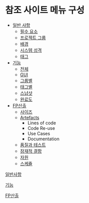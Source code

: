 # 참조 사이트 메뉴 구성

- [일반 사항](%E1%84%8E%E1%85%A1%E1%86%B7%E1%84%8C%E1%85%A9%20%E1%84%89%E1%85%A1%E1%84%8B%E1%85%B5%E1%84%90%E1%85%B3%20%E1%84%86%E1%85%A6%E1%84%82%E1%85%B2%20%E1%84%80%E1%85%AE%E1%84%89%E1%85%A5%E1%86%BC%201b9658fdf6aa48b2867297437b86174c/%E1%84%8B%E1%85%B5%E1%86%AF%E1%84%87%E1%85%A1%E1%86%AB%E1%84%89%E1%85%A1%E1%84%92%E1%85%A1%E1%86%BC%2093738b114ef74117a01678a4d2602347.md)
    - [필수 요소](%E1%84%8E%E1%85%A1%E1%86%B7%E1%84%8C%E1%85%A9%20%E1%84%89%E1%85%A1%E1%84%8B%E1%85%B5%E1%84%90%E1%85%B3%20%E1%84%86%E1%85%A6%E1%84%82%E1%85%B2%20%E1%84%80%E1%85%AE%E1%84%89%E1%85%A5%E1%86%BC%201b9658fdf6aa48b2867297437b86174c/%E1%84%8B%E1%85%B5%E1%86%AF%E1%84%87%E1%85%A1%E1%86%AB%E1%84%89%E1%85%A1%E1%84%92%E1%85%A1%E1%86%BC%2093738b114ef74117a01678a4d2602347/%E1%84%91%E1%85%B5%E1%86%AF%E1%84%89%E1%85%AE%20%E1%84%8B%E1%85%AD%E1%84%89%E1%85%A9%209455fa534ded46a4b912cf7e558bede2.md)
    - [프로젝트 그룹](%E1%84%8E%E1%85%A1%E1%86%B7%E1%84%8C%E1%85%A9%20%E1%84%89%E1%85%A1%E1%84%8B%E1%85%B5%E1%84%90%E1%85%B3%20%E1%84%86%E1%85%A6%E1%84%82%E1%85%B2%20%E1%84%80%E1%85%AE%E1%84%89%E1%85%A5%E1%86%BC%201b9658fdf6aa48b2867297437b86174c/%E1%84%8B%E1%85%B5%E1%86%AF%E1%84%87%E1%85%A1%E1%86%AB%E1%84%89%E1%85%A1%E1%84%92%E1%85%A1%E1%86%BC%2093738b114ef74117a01678a4d2602347/%E1%84%91%E1%85%B3%E1%84%85%E1%85%A9%E1%84%8C%E1%85%A6%E1%86%A8%E1%84%90%E1%85%B3%20%E1%84%80%E1%85%B3%E1%84%85%E1%85%AE%E1%86%B8%20ef62376a54224c59baf1a6faf5f421c4.md)
    - [배경](%E1%84%8E%E1%85%A1%E1%86%B7%E1%84%8C%E1%85%A9%20%E1%84%89%E1%85%A1%E1%84%8B%E1%85%B5%E1%84%90%E1%85%B3%20%E1%84%86%E1%85%A6%E1%84%82%E1%85%B2%20%E1%84%80%E1%85%AE%E1%84%89%E1%85%A5%E1%86%BC%201b9658fdf6aa48b2867297437b86174c/%E1%84%8B%E1%85%B5%E1%86%AF%E1%84%87%E1%85%A1%E1%86%AB%E1%84%89%E1%85%A1%E1%84%92%E1%85%A1%E1%86%BC%2093738b114ef74117a01678a4d2602347/%E1%84%87%E1%85%A2%E1%84%80%E1%85%A7%E1%86%BC%20c1b6b3a9b44e4555a40719efe4750724.md)
    - [시스템 성격](%E1%84%8E%E1%85%A1%E1%86%B7%E1%84%8C%E1%85%A9%20%E1%84%89%E1%85%A1%E1%84%8B%E1%85%B5%E1%84%90%E1%85%B3%20%E1%84%86%E1%85%A6%E1%84%82%E1%85%B2%20%E1%84%80%E1%85%AE%E1%84%89%E1%85%A5%E1%86%BC%201b9658fdf6aa48b2867297437b86174c/%E1%84%8B%E1%85%B5%E1%86%AF%E1%84%87%E1%85%A1%E1%86%AB%E1%84%89%E1%85%A1%E1%84%92%E1%85%A1%E1%86%BC%2093738b114ef74117a01678a4d2602347/%E1%84%89%E1%85%B5%E1%84%89%E1%85%B3%E1%84%90%E1%85%A6%E1%86%B7%20%E1%84%89%E1%85%A5%E1%86%BC%E1%84%80%E1%85%A7%E1%86%A8%20fd1015062a5b417fa89089aef95ed1c2.md)
    - [태그](%E1%84%8E%E1%85%A1%E1%86%B7%E1%84%8C%E1%85%A9%20%E1%84%89%E1%85%A1%E1%84%8B%E1%85%B5%E1%84%90%E1%85%B3%20%E1%84%86%E1%85%A6%E1%84%82%E1%85%B2%20%E1%84%80%E1%85%AE%E1%84%89%E1%85%A5%E1%86%BC%201b9658fdf6aa48b2867297437b86174c/%E1%84%8B%E1%85%B5%E1%86%AF%E1%84%87%E1%85%A1%E1%86%AB%E1%84%89%E1%85%A1%E1%84%92%E1%85%A1%E1%86%BC%2093738b114ef74117a01678a4d2602347/%E1%84%90%E1%85%A2%E1%84%80%E1%85%B3%208ee1cf6fd3394c76a5d0e48e9266e703.md)
- [기능](%E1%84%8E%E1%85%A1%E1%86%B7%E1%84%8C%E1%85%A9%20%E1%84%89%E1%85%A1%E1%84%8B%E1%85%B5%E1%84%90%E1%85%B3%20%E1%84%86%E1%85%A6%E1%84%82%E1%85%B2%20%E1%84%80%E1%85%AE%E1%84%89%E1%85%A5%E1%86%BC%201b9658fdf6aa48b2867297437b86174c/%E1%84%80%E1%85%B5%E1%84%82%E1%85%B3%E1%86%BC%2009666e99c46c4e73b13579adc09e3c28.md)
    - [전체](%E1%84%8E%E1%85%A1%E1%86%B7%E1%84%8C%E1%85%A9%20%E1%84%89%E1%85%A1%E1%84%8B%E1%85%B5%E1%84%90%E1%85%B3%20%E1%84%86%E1%85%A6%E1%84%82%E1%85%B2%20%E1%84%80%E1%85%AE%E1%84%89%E1%85%A5%E1%86%BC%201b9658fdf6aa48b2867297437b86174c/%E1%84%80%E1%85%B5%E1%84%82%E1%85%B3%E1%86%BC%2009666e99c46c4e73b13579adc09e3c28/%E1%84%8C%E1%85%A5%E1%86%AB%E1%84%8E%E1%85%A6%2082787c55dd72405ca1beb17bb3410d4e.md)
    - [GUI](%E1%84%8E%E1%85%A1%E1%86%B7%E1%84%8C%E1%85%A9%20%E1%84%89%E1%85%A1%E1%84%8B%E1%85%B5%E1%84%90%E1%85%B3%20%E1%84%86%E1%85%A6%E1%84%82%E1%85%B2%20%E1%84%80%E1%85%AE%E1%84%89%E1%85%A5%E1%86%BC%201b9658fdf6aa48b2867297437b86174c/%E1%84%80%E1%85%B5%E1%84%82%E1%85%B3%E1%86%BC%2009666e99c46c4e73b13579adc09e3c28/GUI%2008dd50e489dc40d2a8dc75737295d788.md)
    - [그룹별](%E1%84%8E%E1%85%A1%E1%86%B7%E1%84%8C%E1%85%A9%20%E1%84%89%E1%85%A1%E1%84%8B%E1%85%B5%E1%84%90%E1%85%B3%20%E1%84%86%E1%85%A6%E1%84%82%E1%85%B2%20%E1%84%80%E1%85%AE%E1%84%89%E1%85%A5%E1%86%BC%201b9658fdf6aa48b2867297437b86174c/%E1%84%80%E1%85%B5%E1%84%82%E1%85%B3%E1%86%BC%2009666e99c46c4e73b13579adc09e3c28/%E1%84%80%E1%85%B3%E1%84%85%E1%85%AE%E1%86%B8%E1%84%87%E1%85%A7%E1%86%AF%205fe82ef6c6ae471d8df0b5d75e8fd5e4.md)
    - [태그별](%E1%84%8E%E1%85%A1%E1%86%B7%E1%84%8C%E1%85%A9%20%E1%84%89%E1%85%A1%E1%84%8B%E1%85%B5%E1%84%90%E1%85%B3%20%E1%84%86%E1%85%A6%E1%84%82%E1%85%B2%20%E1%84%80%E1%85%AE%E1%84%89%E1%85%A5%E1%86%BC%201b9658fdf6aa48b2867297437b86174c/%E1%84%80%E1%85%B5%E1%84%82%E1%85%B3%E1%86%BC%2009666e99c46c4e73b13579adc09e3c28/%E1%84%90%E1%85%A2%E1%84%80%E1%85%B3%E1%84%87%E1%85%A7%E1%86%AF%2014a38eb4e3db42aa9f0a8698e95ecc96.md)
    - [스냡샷](%E1%84%8E%E1%85%A1%E1%86%B7%E1%84%8C%E1%85%A9%20%E1%84%89%E1%85%A1%E1%84%8B%E1%85%B5%E1%84%90%E1%85%B3%20%E1%84%86%E1%85%A6%E1%84%82%E1%85%B2%20%E1%84%80%E1%85%AE%E1%84%89%E1%85%A5%E1%86%BC%201b9658fdf6aa48b2867297437b86174c/%E1%84%80%E1%85%B5%E1%84%82%E1%85%B3%E1%86%BC%2009666e99c46c4e73b13579adc09e3c28/%E1%84%89%E1%85%B3%E1%84%82%E1%85%A3%E1%86%B8%E1%84%89%E1%85%A3%E1%86%BA%207dd9664cbaf549589bd77393f8206562.md)
    - [완료도](%E1%84%8E%E1%85%A1%E1%86%B7%E1%84%8C%E1%85%A9%20%E1%84%89%E1%85%A1%E1%84%8B%E1%85%B5%E1%84%90%E1%85%B3%20%E1%84%86%E1%85%A6%E1%84%82%E1%85%B2%20%E1%84%80%E1%85%AE%E1%84%89%E1%85%A5%E1%86%BC%201b9658fdf6aa48b2867297437b86174c/%E1%84%80%E1%85%B5%E1%84%82%E1%85%B3%E1%86%BC%2009666e99c46c4e73b13579adc09e3c28/%E1%84%8B%E1%85%AA%E1%86%AB%E1%84%85%E1%85%AD%E1%84%83%E1%85%A9%2029550864967846f3a460004b86beaa03.md)
- [FP산출](%E1%84%8E%E1%85%A1%E1%86%B7%E1%84%8C%E1%85%A9%20%E1%84%89%E1%85%A1%E1%84%8B%E1%85%B5%E1%84%90%E1%85%B3%20%E1%84%86%E1%85%A6%E1%84%82%E1%85%B2%20%E1%84%80%E1%85%AE%E1%84%89%E1%85%A5%E1%86%BC%201b9658fdf6aa48b2867297437b86174c/FP%E1%84%89%E1%85%A1%E1%86%AB%E1%84%8E%E1%85%AE%E1%86%AF%207b32e3034def4f6285d2daf51172be44.md)
    - [사이즈](%E1%84%8E%E1%85%A1%E1%86%B7%E1%84%8C%E1%85%A9%20%E1%84%89%E1%85%A1%E1%84%8B%E1%85%B5%E1%84%90%E1%85%B3%20%E1%84%86%E1%85%A6%E1%84%82%E1%85%B2%20%E1%84%80%E1%85%AE%E1%84%89%E1%85%A5%E1%86%BC%201b9658fdf6aa48b2867297437b86174c/FP%E1%84%89%E1%85%A1%E1%86%AB%E1%84%8E%E1%85%AE%E1%86%AF%207b32e3034def4f6285d2daf51172be44/%E1%84%89%E1%85%A1%E1%84%8B%E1%85%B5%E1%84%8C%E1%85%B3%20bddc9dac6df64c469b74d88f1066dab3.md)
    - [Artefacts](%E1%84%8E%E1%85%A1%E1%86%B7%E1%84%8C%E1%85%A9%20%E1%84%89%E1%85%A1%E1%84%8B%E1%85%B5%E1%84%90%E1%85%B3%20%E1%84%86%E1%85%A6%E1%84%82%E1%85%B2%20%E1%84%80%E1%85%AE%E1%84%89%E1%85%A5%E1%86%BC%201b9658fdf6aa48b2867297437b86174c/FP%E1%84%89%E1%85%A1%E1%86%AB%E1%84%8E%E1%85%AE%E1%86%AF%207b32e3034def4f6285d2daf51172be44/Artefacts%20b5ab58b561ad4c39a81b667f4acfa0e0.md)
        - Lines of code
        - Code Re-use
        - Use Cases
        - Documentation
    - [품질과 테스트](%E1%84%8E%E1%85%A1%E1%86%B7%E1%84%8C%E1%85%A9%20%E1%84%89%E1%85%A1%E1%84%8B%E1%85%B5%E1%84%90%E1%85%B3%20%E1%84%86%E1%85%A6%E1%84%82%E1%85%B2%20%E1%84%80%E1%85%AE%E1%84%89%E1%85%A5%E1%86%BC%201b9658fdf6aa48b2867297437b86174c/FP%E1%84%89%E1%85%A1%E1%86%AB%E1%84%8E%E1%85%AE%E1%86%AF%207b32e3034def4f6285d2daf51172be44/%E1%84%91%E1%85%AE%E1%86%B7%E1%84%8C%E1%85%B5%E1%86%AF%E1%84%80%E1%85%AA%20%E1%84%90%E1%85%A6%E1%84%89%E1%85%B3%E1%84%90%E1%85%B3%2005fdef2042154edcaf12e64a614b0bc9.md)
    - [잠재적 결함](https://www.notion.so/d1fbea553c3b4310a62b4770671faacb)
    - [자원](%E1%84%8E%E1%85%A1%E1%86%B7%E1%84%8C%E1%85%A9%20%E1%84%89%E1%85%A1%E1%84%8B%E1%85%B5%E1%84%90%E1%85%B3%20%E1%84%86%E1%85%A6%E1%84%82%E1%85%B2%20%E1%84%80%E1%85%AE%E1%84%89%E1%85%A5%E1%86%BC%201b9658fdf6aa48b2867297437b86174c/FP%E1%84%89%E1%85%A1%E1%86%AB%E1%84%8E%E1%85%AE%E1%86%AF%207b32e3034def4f6285d2daf51172be44/%E1%84%8C%E1%85%A1%E1%84%8B%E1%85%AF%E1%86%AB%2022cf10cf7bcc478ba15ec0a145ea3549.md)
    - [스케쥴](%E1%84%8E%E1%85%A1%E1%86%B7%E1%84%8C%E1%85%A9%20%E1%84%89%E1%85%A1%E1%84%8B%E1%85%B5%E1%84%90%E1%85%B3%20%E1%84%86%E1%85%A6%E1%84%82%E1%85%B2%20%E1%84%80%E1%85%AE%E1%84%89%E1%85%A5%E1%86%BC%201b9658fdf6aa48b2867297437b86174c/FP%E1%84%89%E1%85%A1%E1%86%AB%E1%84%8E%E1%85%AE%E1%86%AF%207b32e3034def4f6285d2daf51172be44/%E1%84%89%E1%85%B3%E1%84%8F%E1%85%A6%E1%84%8C%E1%85%B2%E1%86%AF%200dd2fb85eae7469383267a4414c6becc.md)

[일반사항](%E1%84%8E%E1%85%A1%E1%86%B7%E1%84%8C%E1%85%A9%20%E1%84%89%E1%85%A1%E1%84%8B%E1%85%B5%E1%84%90%E1%85%B3%20%E1%84%86%E1%85%A6%E1%84%82%E1%85%B2%20%E1%84%80%E1%85%AE%E1%84%89%E1%85%A5%E1%86%BC%201b9658fdf6aa48b2867297437b86174c/%E1%84%8B%E1%85%B5%E1%86%AF%E1%84%87%E1%85%A1%E1%86%AB%E1%84%89%E1%85%A1%E1%84%92%E1%85%A1%E1%86%BC%2093738b114ef74117a01678a4d2602347.md)

[기능](%E1%84%8E%E1%85%A1%E1%86%B7%E1%84%8C%E1%85%A9%20%E1%84%89%E1%85%A1%E1%84%8B%E1%85%B5%E1%84%90%E1%85%B3%20%E1%84%86%E1%85%A6%E1%84%82%E1%85%B2%20%E1%84%80%E1%85%AE%E1%84%89%E1%85%A5%E1%86%BC%201b9658fdf6aa48b2867297437b86174c/%E1%84%80%E1%85%B5%E1%84%82%E1%85%B3%E1%86%BC%2009666e99c46c4e73b13579adc09e3c28.md)

[FP산출](%E1%84%8E%E1%85%A1%E1%86%B7%E1%84%8C%E1%85%A9%20%E1%84%89%E1%85%A1%E1%84%8B%E1%85%B5%E1%84%90%E1%85%B3%20%E1%84%86%E1%85%A6%E1%84%82%E1%85%B2%20%E1%84%80%E1%85%AE%E1%84%89%E1%85%A5%E1%86%BC%201b9658fdf6aa48b2867297437b86174c/FP%E1%84%89%E1%85%A1%E1%86%AB%E1%84%8E%E1%85%AE%E1%86%AF%207b32e3034def4f6285d2daf51172be44.md)